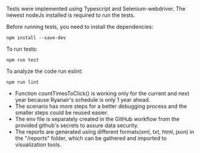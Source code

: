 Tests were implemented using Typescript and Selenium-webdriver.
The newest nodeJs installed is required to run the tests.

Before running tests, you need to install the dependencies:
```
npm install --save-dev
```
To run tests:
```
npm run test
```
To analyze the code run eslint:
```
npm run lint
```

* Function countTimesToClick() is working only for the current and next year because Ryanair's schedule is only 1 year ahead.
* The scenario has more steps for a better debugging process and the smaller steps could be reused easier.
* The env file is separately created in the GitHub workflow from the provided github's secrets to assure data security.
* The reports are generated using different formats(xml, txt, html, json) in the "/reports" folder, which can be gathered and imported to visualization tools.
